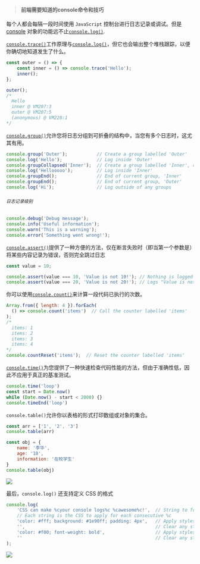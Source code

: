 > #### 前端需要知道的console命令和技巧

每个人都会每隔一段时间使用 `JavaScript` 控制台进行日志记录或调试。但是 [console](https://developer.mozilla.org/en-US/docs/Web/API/Console) 对象的功能远不止[`console.log()`](https://developer.mozilla.org/en-US/docs/Web/API/console/log).



[`console.trace()`](https://developer.mozilla.org/en-US/docs/Web/API/Console/trace)工作原理与[`console.log()`](https://developer.mozilla.org/en-US/docs/Web/API/console/log)，但它也会输出整个堆栈跟踪，以便你确切地知道发生了什么。

```javascript
const outer = () => {
    const inner = () => console.trace('Hello');
    inner();
};

outer();
/*
  Hello
  inner @ VM207:3
  outer @ VM207:5
  (anonymous) @ VM228:1
*/
```



[`console.group()`](https://developer.mozilla.org/en-US/docs/Web/API/Console/group)允许您将日志分组到可折叠的结构中，当您有多个日志时，这尤其有用。

```javascript
console.group('Outer');           // Create a group labelled 'Outer'
console.log('Hello');             // Log inside 'Outer'
console.groupCollapsed('Inner');  // Create a group labelled 'Inner', collapsed
console.log('Hellooooo');         // Log inside 'Inner'
console.groupEnd();               // End of current group, 'Inner'
console.groupEnd();               // End of current group, 'Outer'
console.log('Hi');                // Log outside of any groups
```



###### `日志记录级别`

```javascript
console.debug('Debug message');
console.info('Useful information');
console.warn('This is a warning');
console.error('Something went wrong!');
```



[`console.assert()`](https://developer.mozilla.org/en-US/docs/Web/API/console/assert)提供了一种方便的方法，仅在断言失败时（即当第一个参数是）将某些内容记录为错误，否则完全跳过日志

```javascript
const value = 10;

console.assert(value === 10, 'Value is not 10!'); // Nothing is logged
console.assert(value === 20, 'Value is not 20!'); // Logs "Value is not 20!"
```



你可以使用[`console.count()`](https://developer.mozilla.org/en-US/docs/Web/API/Console/count)来计算一段代码已执行的次数。

```javascript
Array.from({ length: 4 }).forEach(
  () => console.count('items')  // Call the counter labelled 'items'
);
/*
  items: 1
  items: 2
  items: 3
  items: 4
*/
console.countReset('items');  // Reset the counter labelled 'items'
```



[`console.time()`](https://developer.mozilla.org/en-US/docs/Web/API/Console/time)为您提供了一种快速检查代码性能的方法，但由于准确性低，因此不应用于真正的基准测试。

```javascript
console.time('loop')
const start = Date.now()
while (Date.now() - start < 2000) {}
console.timeEnd('loop')
```



`console.table()`允许你以表格的形式打印数组或对象的集合。

```javascript
const arr = ['1', '2', '3']
console.table(arr)

const obj = {
    name: '李华',
    age: '18',
    information: '在校学生'
}
console.table(obj)
```

![](https://cdn.jsdelivr.net/gh/ghostborn/Picture/202409181549230.png)



最后，`console.log()` 还支持定义 CSS 的格式

```javascript
console.log(
    'CSS can make %cyour console logs%c %cawesome%c!',  // String to format
    // Each string is the CSS to apply for each consecutive %c
    'color: #fff; background: #1e90ff; padding: 4px',   // Apply styles
    '',                                                 // Clear any styles
    'color: #f00; font-weight: bold',                   // Apply styles
    ''                                                  // Clear any styles
);
```

![](https://cdn.jsdelivr.net/gh/ghostborn/Picture/202409181551755.png)
